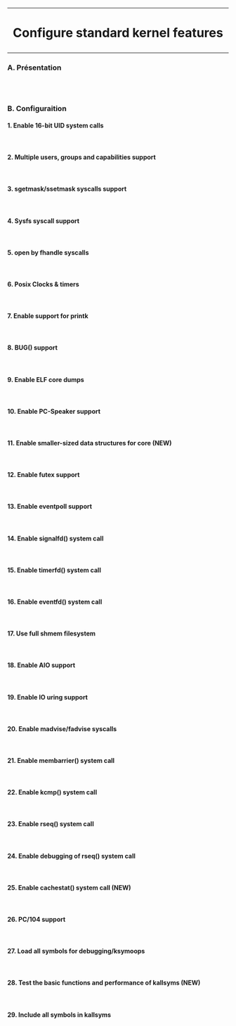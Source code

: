 ---------------------------------------------------------------------------------
# <p align='center'> Configure standard kernel features </p>
---------------------------------------------------------------------------------

### A. Présentation

<br />
<br />

### B. Configuraition
#### 1. Enable 16-bit UID system calls
<br />

#### 2. Multiple users, groups and capabilities support
<br />

#### 3. sgetmask/ssetmask syscalls support
<br />

#### 4. Sysfs syscall support
<br />

#### 5. open by fhandle syscalls
<br />

#### 6. Posix Clocks & timers
<br />

#### 7. Enable support for printk
<br />

#### 8. BUG() support
<br />

#### 9. Enable ELF core dumps
<br />

#### 10. Enable PC-Speaker support
<br />

#### 11. Enable smaller-sized data structures for core (NEW)
<br />

#### 12. Enable futex support
<br />

#### 13. Enable eventpoll support
<br />

#### 14. Enable signalfd() system call
<br />

#### 15. Enable timerfd() system call
<br />

#### 16. Enable eventfd() system call
<br />

#### 17. Use full shmem filesystem
<br />

#### 18. Enable AIO support
<br />

#### 19. Enable IO uring support
<br />

#### 20. Enable madvise/fadvise syscalls
<br />

#### 21. Enable membarrier() system call
<br />

#### 22. Enable kcmp() system call
<br />

#### 23. Enable rseq() system call
<br />

#### 24. Enable debugging of rseq() system call
<br />

#### 25. Enable cachestat() system call (NEW)
<br />

#### 26. PC/104 support
<br />

#### 27. Load all symbols for debugging/ksymoops
<br />

#### 28. Test the basic functions and performance of kallsyms (NEW)
<br />

#### 29. Include all symbols in kallsyms
<br />
